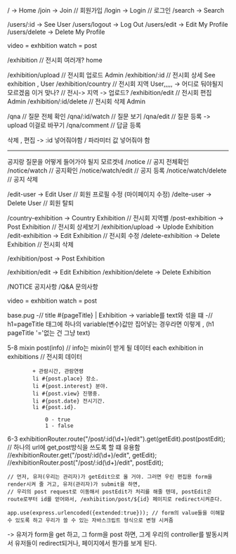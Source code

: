
/ -> Home
/join -> Join   // 회원가입
/login -> Login     // 로그인 
/search -> Search

/users/:id -> See User
/users/logout -> Log Out
/users/edit -> Edit My Profile
/users/delete -> Delete My Profile



video = exhbition 
watch = post


/exhibition             // 전시회 여러개? home


/exhibition/upload      // 전시회 업로드 Admin
/exhibition/:id       // 전시회 상세    See exhibition , User
/exhibition/country        // 전시회 지역 User,,,,, -> 어디로 둬야될지 모르겠음 이거 맞나? // 전시-> 지역 -> 업로드?
/exhibition/edit       // 전시회 편집 Admin
/exhibition/:id/delete     // 전시회  삭제 Admin


                       


/qna            // 질문 전체 확인
/qna/:id/watch      // 질문 보기
/qna/edit      // 질문 등록 -> upload 이걸로 바꾸기
/qna/comment  // 답글 등록

삭제 , 편집 -> :id 넣어줘야함 / 파라미터 값 넣어줘야 함



---------------------------------------

공지랑 질문을 어떻게 들어가야 될지 모르겟네
/notice         // 공지 전체확인
/notice/watch   // 공지확인
/notice/watch/edit  // 공지 등록
/notice/watch/delete    // 공지 삭제


/edit-user -> Edit User // 회원 프로필 수정 (마이페이지 수정)
/delte-user -> Delete User // 회원 탈퇴

/country-exhibition -> Country Exhibition   // 전시회 지역별 
/post-exhibition -> Post Exhibition // 전시회 상세보기
/exhibition/upload -> Uplode Exhibition
/edit-exhibition -> Edit Exhibition // 전시회 수정
/delete-exhibition -> Delete Exhibition // 전시회 삭제

/exhibition/post -> Post Exhibition

/exhibition/edit -> Edit Exhibition
/exhibition/delete -> Delete Exhibition

/NOTICE 공지사항
/Q&A 문의사항





video = exhbition 
watch = post


base.pug
    -// title #{pageTitle} | Exhibition -> variable를 text와 섞을 떄
    -// h1=pageTitle 태그에 하나의 variable(변수)값만 집어넣는 경우라면 이렇게 , (h1 pageTitle '='없는 건 그냥 text)

5-8
    mixin post(info) // info는 mixin이 받게 될 데이터
    each exhibition in exhibitions // 전시회 데이터


            + 관람시간, 관람연령
            li #{post.place} 장소.
            li #{post.interest} 분야.
            li #{post.view} 진행중.
            li #{post.date} 전시기간.
            li #{post.id}.

                0 - true
                1 - false


6-3
    exhibitionRouter.route("/post/:id(\\d+)/edit").get(getEdit).post(postEdit); // 하나의 url에 get,post방식을 쓰도록 할 떄 유용함
    //exhibitionRouter.get("/post/:id(\\d+)/edit", getEdit);    
    //exhibitionRouter.post("/post/:id(\\d+)/edit", postEdit);

    // 먼저, 유저(우리는 관리자)가 getEdit으로 올 거야. 그러면 우린 편집용 form을 render시켜 줄 거고, 유저(관리자)가 submit을 하면,
    // 우리의 post request로 이동해서 postEdit가 처리를 해줄 텐데, postEdit은 route로부터 id를 얻어와서, /exhibition/post/${id} 페이지로 redirect시켜준다.

    app.use(express.urlencoded({extended:true})); // form의 value들을 이해할 수 있도록 하고 우리가 쓸 수 있는 자바스크립트 형식으로 변형 시켜줌

-> 유저가 form을 get 하고, 그 form을 post 하면, 그게 우리의 controller를 발동시켜서 유저들이 redirect되거나,
페이지에서 뭔가를 보게 된다.